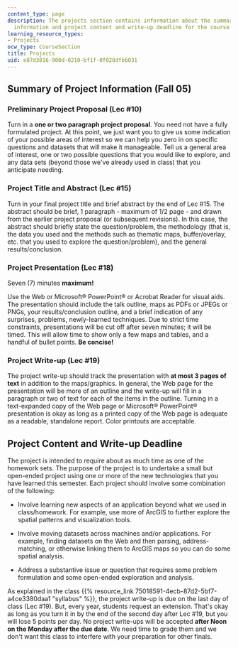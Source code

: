 ```yaml
---
content_type: page
description: The projects section contains information about the summary of project
  information and project content and write-up deadline for the course.
learning_resource_types:
- Projects
ocw_type: CourseSection
title: Projects
uid: e87d3816-900d-0210-bf1f-0f028dfb6031
---
```


Summary of Project Information (Fall 05)
----------------------------------------

### Preliminary Project Proposal (Lec #10)

Turn in a **one or two paragraph project proposal**. You need not have a fully formulated project. At this point, we just want you to give us some indication of your possible areas of interest so we can help you zero in on specific questions and datasets that will make it manageable. Tell us a general area of interest, one or two possible questions that you would like to explore, and any data sets (beyond those we've already used in class) that you anticipate needing.

### Project Title and Abstract (Lec #15)

Turn in your final project title and brief abstract by the end of Lec #15. The abstract should be brief, 1 paragraph - maximum of 1/2 page - and drawn from the earlier project proposal (or subsequent revisions). In this case, the abstract should briefly state the question/problem, the methodology (that is, the data you used and the methods such as thematic maps, buffer/overlay, etc. that you used to explore the question/problem), and the general results/conclusion.

### Project Presentation (Lec #18)

Seven (7) minutes **maximum!**

Use the Web or Microsoft® PowerPoint® or Acrobat Reader for visual aids. The presentation should include the talk outline, maps as PDFs or JPEGs or PNGs, your results/conclusion outline, and a brief indication of any surprises, problems, newly-learned techniques. Due to strict time constraints, presentations will be cut off after seven minutes; it will be timed. This will allow time to show only a few maps and tables, and a handful of bullet points. **Be concise!**

### Project Write-up (Lec #19)

The project write-up should track the presentation with **at most 3 pages of text** in addition to the maps/graphics. In general, the Web page for the presentation will be more of an outline and the write-up will fill in a paragraph or two of text for each of the items in the outline. Turning in a text-expanded copy of the Web page or Microsoft® PowerPoint® presentation is okay as long as a printed copy of the Web page is adequate as a readable, standalone report. Color printouts are acceptable.

Project Content and Write-up Deadline
-------------------------------------

The project is intended to require about as much time as one of the homework sets. The purpose of the project is to undertake a small but open-ended project using one or more of the new technologies that you have learned this semester. Each project should involve some combination of the following:

*   Involve learning new aspects of an application beyond what we used in class/homework. For example, use more of ArcGIS to further explore the spatial patterns and visualization tools.
    
*   Involve moving datasets across machines and/or applications. For example, finding datasets on the Web and then parsing, address-matching, or otherwise linking them to ArcGIS maps so you can do some spatial analysis.
    
*   Address a substantive issue or question that requires some problem formulation and some open-ended exploration and analysis.
    

As explained in the class {{% resource_link 75018591-4ecb-87d2-5bf7-a4ce3380daa1 "syllabus" %}}, the project write-up is due on the last day of class (Lec #19). But, every year, students request an extension. That's okay as long as you turn it in by the end of the second day after Lec #19, but you will lose 5 points per day. No project write-ups will be accepted **after Noon on the Monday after the due date**. We need time to grade them and we don't want this class to interfere with your preparation for other finals.